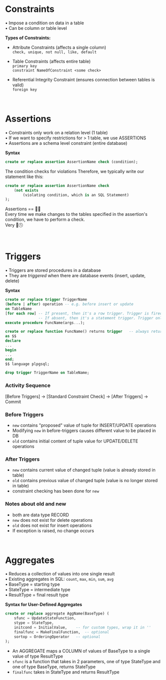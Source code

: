 # Constraints
• Impose a condition on data in a table\
• Can be column or table level

**Types of Constraints:**
- Attribute Constraints (affects a single column)\
`check, unique, not null, like, default`

- Table Constraints (affects entire table)\
`primary key`\
`constraint NameOfConstraint <some check>`

- Referential Integrity Constraint (ensures connection between tables is valid)\
`foreign key`

<br/>

# Assertions
• Constraints only work on a relation level (1 table)\
• If we want to specify restrictions for > 1 table, we use ASSERTIONS\
• Assertions are a schema level constraint (entire database)

**Syntax**
```sql
create or replace assertion AssertionName check (condition);
```

The condition checks for violations
Therefore, we typically write our statement like this:

```sql
create or replace assertion AssertionName check
    (not exists
        (violating condition, which is an SQL Statement)
);
```

Assertions == 🤑🤑\
Every time we make changes to the tables specified in the assertion's condition, we have to perform a check.\
Very 🐢🕓

<br/>

# Triggers
• Triggers are stored procedures in a database\
• They are *triggered* when there are database events (insert, update, delete)

**Syntax**
```sql
create or replace trigger TriggerName
(before | after) operation -- e.g. before insert or update
on TableName
[for each row] -- If present, then it's a row trigger. Trigger is fired once for every modified tuple
               -- If absent, then it's a statement trigger. Trigger only fired once after all tuples are modified, just before change is committed
execute procedure FuncName(args...);
```

```sql
create or replace function FuncName() returns trigger   -- always returns trigger
as $$
declare
...
begin
...
end;
$$ language plpgsql;
```

```sql
drop trigger TriggerName on TableName;
```

### Activity Sequence
[Before Triggers] → [Standard Constraint Check] → [After Triggers] → Commit

### Before Triggers
- `new` contains "proposed" value of tuple for INSERT/UPDATE operations
- Modifying `new` in before-triggers causes different value to be placed in DB
- `old` contains initial content of tuple value for UPDATE/DELETE operations

### After Triggers
- `new` contains current value of changed tuple (value is already stored in table)
- `old` contains previous value of changed tuple (value is no longer stored in table)
- constraint checking has been done for `new`

### Notes about old and new
- both are data type RECORD
- `new` does not exist for delete operations
- `old` does not exist for insert operations
- If exception is raised, no change occurs

<br/>

# Aggregates
• Reduces a collection of values into one single result\
• Existing aggregates in SQL: `count`, `max`, `min`, `sum`, `avg`\
• BaseType = starting type\
• StateType = intermediate type\
• ResultType = final result type

**Syntax for User-Defined Aggregates**
```sql
create or replace aggregate AggName(BaseType) (
    sfunc = UpdateStateFunction,
    stype = StateType,
    initcond = InitialValue,    -- for custom types, wrap it in ''
    finalfunc = MakeFinalFunction,  -- optional
    sortop = OrderingOperator   -- optional
);
```
- An AGGREGATE maps a COLUMN of values of BaseType to a single value of type ResultType
- `sfunc` is a function that takes in 2 parameters, one of type StateType and one of type BaseType, returns StateType
- `finalfunc` takes in StateType and returns ResultType
